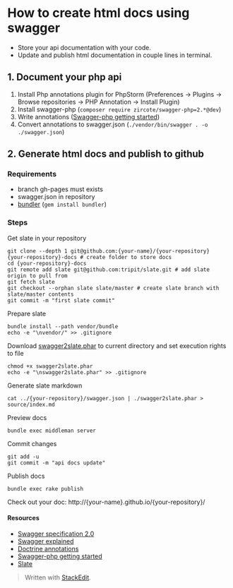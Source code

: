 # How to create html docs using swagger

* Store your api documentation with your code.
* Update and publish html documentation in couple lines in terminal.

## 1. Document your php api

1. Install Php annotations plugin for PhpStorm (Preferences → Plugins → Browse repositories → PHP Annotation → Install Plugin)
2. Install swagger-php (`composer require zircote/swagger-php=2.*@dev`)
3. Write annotations ([Swagger-php getting started](https://github.com/zircote/swagger-php/blob/2.x/docs/Getting%20started.md))
4. Convert annotations to swagger.json (`./vendor/bin/swagger . -o ./swagger.json`)

## 2. Generate html docs and publish to github

### Requirements
- branch gh-pages must exists
- swagger.json in repository
- [bundler](http://bundler.io) (`gem install bundler`)

### Steps

Get slate in your repository
```shell
git clone --depth 1 git@github.com:{your-name}/{your-repository} {your-repository}-docs # create folder to store docs
cd {your-repository}-docs
git remote add slate git@github.com:tripit/slate.git # add slate origin to pull from
git fetch slate
git checkout --orphan slate slate/master # create slate branch with slate/master contents
git commit -m "first slate commit"
```

Prepare slate
```shell
bundle install --path vendor/bundle
echo -e "\nvendor/" >> .gitignore
```

Download [swagger2slate.phar](https://github.com/e96/swagger2slate/releases/latest) to current directory and set execution rights to file
```shell
chmod +x swagger2slate.phar
echo -e "\nswagger2slate.phar" >> .gitignore
```

Generate slate markdown
```shell
cat ../{your-repository}/swagger.json | ./swagger2slate.phar > source/index.md
```

Preview docs
```shell
bundle exec middleman server
```

Commit changes
```shell
git add -u
git commit -m "api docs update"
```

Publish docs
```shell
bundle exec rake publish
```

Check out your doc: http://{your-name}.github.io/{your-repository}/

#### Resources
* [Swagger specification 2.0](https://github.com/swagger-api/swagger-spec/blob/master/versions/2.0.md)
* [Swagger explained](http://bfanger.github.io/swagger-explained)
* [Doctrine annotations](http://doctrine-common.readthedocs.org/en/latest/reference/annotations.html)
* [Swagger-php getting started](https://github.com/zircote/swagger-php/blob/2.x/docs/Getting%20started.md)
* [Slate](https://github.com/tripit/slate)

> Written with [StackEdit](https://stackedit.io/).